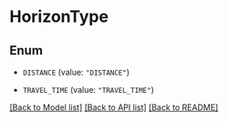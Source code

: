 # HorizonType

## Enum


* `DISTANCE` (value: `"DISTANCE"`)

* `TRAVEL_TIME` (value: `"TRAVEL_TIME"`)


[[Back to Model list]](../README.md#documentation-for-models) [[Back to API list]](../README.md#documentation-for-api-endpoints) [[Back to README]](../README.md)


